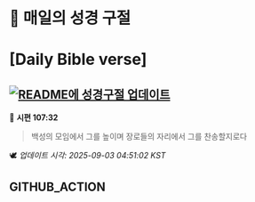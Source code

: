 # 🙏 매일의 성경 구절
# [Daily Bible verse]
## [![README에 성경구절 업데이트](https://github.com/DONGSUKA/first_test/actions/workflows/update-readme-bible.yml/badge.svg)](https://github.com/DONGSUKA/first_test/actions/workflows/update-readme-bible.yml)
<!-- START_BIBLE_VERSE -->
📖 **시편 107:32**
> 백성의 모임에서 그를 높이며 장로들의 자리에서 그를 찬송할지로다

🕊️ _업데이트 시각: 2025-09-03 04:51:02 KST_
  <!-- END_BIBLE_VERSE -->
## GITHUB_ACTION
